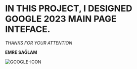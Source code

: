 # IN THIS PROJECT, I DESIGNED GOOGLE 2023 MAIN PAGE INTEFACE.

_THANKS FOR YOUR ATTENTION_

__EMRE SAĞLAM__

![GOOGLE-ICON](https://web.archive.org/web/20191130234759im_/https://www.google.com/images/branding/googlelogo/1x/googlelogo_color_272x92dp.png)